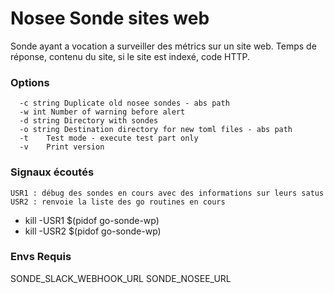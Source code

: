 # Nosee Sonde sites web

Sonde ayant a vocation a surveiller des métrics sur un site web.
Temps de réponse, contenu du site, si le site est indexé, code HTTP.

### Options
``` text
  -c string Duplicate old nosee sondes - abs path
  -w int Number of warning before alert
  -d string Directory with sondes
  -o string Destination directory for new toml files - abs path
  -t	Test mode - execute test part only
  -v	Print version
```
### Signaux écoutés
```text
USR1 : débug des sondes en cours avec des informations sur leurs satus
USR2 : renvoie la liste des go routines en cours
```
- kill -USR1 $(pidof go-sonde-wp)
- kill -USR2 $(pidof go-sonde-wp)

### Envs Requis
SONDE_SLACK_WEBHOOK_URL
SONDE_NOSEE_URL
